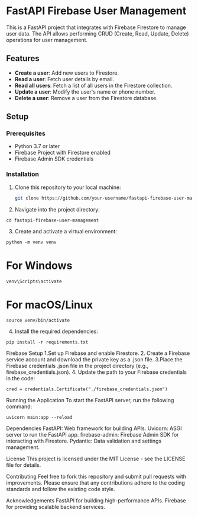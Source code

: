 # FastAPI Firebase User Management

This is a FastAPI project that integrates with Firebase Firestore to manage user data. The API allows performing CRUD (Create, Read, Update, Delete) operations for user management.

## Features

- **Create a user**: Add new users to Firestore.
- **Read a user**: Fetch user details by email.
- **Read all users**: Fetch a list of all users in the Firestore collection.
- **Update a user**: Modify the user's name or phone number.
- **Delete a user**: Remove a user from the Firestore database.

## Setup

### Prerequisites

- Python 3.7 or later
- Firebase Project with Firestore enabled
- Firebase Admin SDK credentials

### Installation

1. Clone this repository to your local machine:

   ```bash
   git clone https://github.com/your-username/fastapi-firebase-user-management.git
   ```

2. Navigate into the project directory:
  ```
cd fastapi-firebase-user-management
```

3. Create and activate a virtual environment:
```
python -m venv venv
```

# For Windows
``` 
venv\Scripts\activate
```
# For macOS/Linux
```
source venv/bin/activate
```

4. Install the required dependencies:
```
pip install -r requirements.txt
```


Firebase Setup
1.Set up Firebase and enable Firestore.
2. Create a Firebase service account and download the private key as a .json file.
3.Place the Firebase credentials .json file in the project directory (e.g., firebase_credentials.json).
4. Update the path to your Firebase credentials in the code:
```
cred = credentials.Certificate("./firebase_credentials.json")
```



Running the Application
To start the FastAPI server, run the following command:
```
uvicorn main:app --reload
```


Dependencies
FastAPI: Web framework for building APIs.
Uvicorn: ASGI server to run the FastAPI app.
firebase-admin: Firebase Admin SDK for interacting with Firestore.
Pydantic: Data validation and settings management.


License
This project is licensed under the MIT License - see the LICENSE file for details.

Contributing
Feel free to fork this repository and submit pull requests with improvements. Please ensure that any contributions adhere to the coding standards and follow the existing code style.

Acknowledgements
FastAPI for building high-performance APIs.
Firebase for providing scalable backend services.

